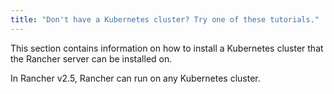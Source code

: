 ```yaml
---
title: "Don't have a Kubernetes cluster? Try one of these tutorials."
---
```


This section contains information on how to install a Kubernetes cluster that the Rancher server can be installed on.

In Rancher v2.5, Rancher can run on any Kubernetes cluster.
